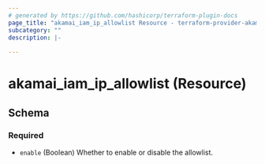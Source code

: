 ```yaml
---
# generated by https://github.com/hashicorp/terraform-plugin-docs
page_title: "akamai_iam_ip_allowlist Resource - terraform-provider-akamai"
subcategory: ""
description: |-
  
---
```


# akamai_iam_ip_allowlist (Resource)





<!-- schema generated by tfplugindocs -->
## Schema

### Required

- `enable` (Boolean) Whether to enable or disable the allowlist.
